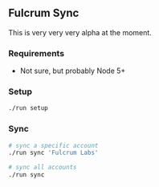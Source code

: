 ## Fulcrum Sync

This is very very very alpha at the moment.

### Requirements

* Not sure, but probably Node 5+

### Setup

```sh
./run setup
```

### Sync

```sh
# sync a specific account
./run sync 'Fulcrum Labs'

# sync all accounts
./run sync
```
